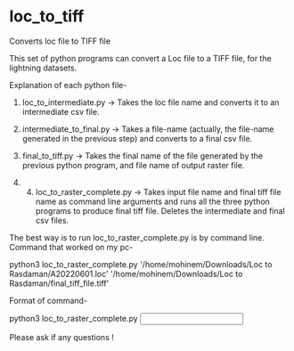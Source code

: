 # loc_to_tiff
Converts loc file to TIFF file

This set of python programs can convert a Loc file to a TIFF file, for the lightning datasets.

Explanation of each python file-

1. loc_to_intermediate.py -> Takes the loc file name and converts it to an intermediate csv file.

2. intermediate_to_final.py -> Takes a file-name (actually, the file-name generated in the previous step) and converts to a final csv file.

3. final_to_tiff.py -> Takes the final name of the file generated by the previous python program, and file name of output raster file.

4. 4. loc_to_raster_complete.py -> Takes input file name and final tiff file name as command line arguments and runs all the three python programs to produce final tiff file. Deletes the intermediate and final csv files.

The best way is to run loc_to_raster_complete.py is by command line.
  Command that worked on my pc-

   python3 loc_to_raster_complete.py '/home/mohinem/Downloads/Loc to Rasdaman/A20220601.loc' '/home/mohinem/Downloads/Loc to Rasdaman/final_tiff_file.tiff'

Format of command-

python3 loc_to_raster_complete.py <input file name> <tiff file name>


Please ask if any questions !
